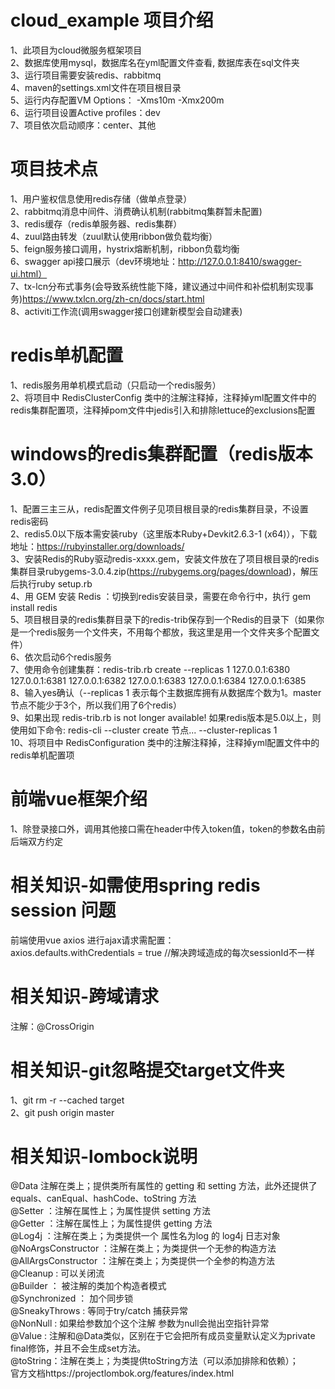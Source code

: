 # cloud_example 项目介绍        
1、此项目为cloud微服务框架项目      
2、数据库使用mysql，数据库名在yml配置文件查看, 数据库表在sql文件夹       
3、运行项目需要安装redis、rabbitmq    
4、maven的settings.xml文件在项目根目录   
5、运行内存配置VM Options： -Xms10m -Xmx200m       
6、运行项目设置Active profiles：dev      
7、项目依次启动顺序：center、其他         

# 项目技术点        
1、用户鉴权信息使用redis存储（做单点登录）        
2、rabbitmq消息中间件、消费确认机制(rabbitmq集群暂未配置)       
3、redis缓存（redis单服务器、redis集群）      
4、zuul路由转发（zuul默认使用ribbon做负载均衡）        
5、feign服务接口调用，hystrix熔断机制，ribbon负载均衡   
6、swagger api接口展示（dev环境地址：http://127.0.0.1:8410/swagger-ui.html）       
7、tx-lcn分布式事务(会导致系统性能下降，建议通过中间件和补偿机制实现事务)https://www.txlcn.org/zh-cn/docs/start.html             
8、activiti工作流(调用swagger接口创建新模型会自动建表)        

# redis单机配置     
1、redis服务用单机模式启动（只启动一个redis服务）          
2、将项目中 RedisClusterConfig 类中的注解注释掉，注释掉yml配置文件中的redis集群配置项，注释掉pom文件中jedis引入和排除lettuce的exclusions配置       

# windows的redis集群配置（redis版本3.0）                
1、配置三主三从，redis配置文件例子见项目根目录的redis集群目录，不设置redis密码               
2、redis5.0以下版本需安装ruby（这里版本Ruby+Devkit2.6.3-1 (x64)），下载地址：https://rubyinstaller.org/downloads/           
3、安装Redis的Ruby驱动redis-xxxx.gem，安装文件放在了项目根目录的redis集群目录rubygems-3.0.4.zip(https://rubygems.org/pages/download)，解压后执行ruby setup.rb               
4、用 GEM 安装 Redis ：切换到redis安装目录，需要在命令行中，执行 gem install redis         
5、项目根目录的redis集群目录下的redis-trib保存到一个Redis的目录下（如果你是一个redis服务一个文件夹，不用每个都放，我这里是用一个文件夹多个配置文件）       
6、依次启动6个redis服务     
7、使用命令创建集群：redis-trib.rb create --replicas 1 127.0.0.1:6380 127.0.0.1:6381 127.0.0.1:6382 127.0.0.1:6383 127.0.0.1:6384 127.0.0.1:6385        
8、输入yes确认（--replicas 1 表示每个主数据库拥有从数据库个数为1。master节点不能少于3个，所以我们用了6个redis）         
9、如果出现 redis-trib.rb is not longer available! 如果redis版本是5.0以上，则使用如下命令:  redis-cli --cluster create 节点... --cluster-replicas 1       
10、将项目中 RedisConfiguration 类中的注解注释掉，注释掉yml配置文件中的redis单机配置项              

# 前端vue框架介绍         
1、除登录接口外，调用其他接口需在header中传入token值，token的参数名由前后端双方约定         

# 相关知识-如需使用spring redis session 问题                
前端使用vue axios 进行ajax请求需配置：        
axios.defaults.withCredentials = true   //解决跨域造成的每次sessionId不一样          

# 相关知识-跨域请求       
注解：@CrossOrigin

# 相关知识-git忽略提交target文件夹
1、git rm -r --cached target   
2、git push origin master        

# 相关知识-lombock说明    
@Data 注解在类上；提供类所有属性的 getting 和 setting 方法，此外还提供了equals、canEqual、hashCode、toString 方法    
@Setter ：注解在属性上；为属性提供 setting 方法    
@Getter ：注解在属性上；为属性提供 getting 方法    
@Log4j ：注解在类上；为类提供一个 属性名为log 的 log4j 日志对象   
@NoArgsConstructor ：注解在类上；为类提供一个无参的构造方法     
@AllArgsConstructor ：注解在类上；为类提供一个全参的构造方法    
@Cleanup : 可以关闭流    
@Builder ： 被注解的类加个构造者模式     
@Synchronized ： 加个同步锁   
@SneakyThrows : 等同于try/catch 捕获异常   
@NonNull : 如果给参数加个这个注解 参数为null会抛出空指针异常      
@Value : 注解和@Data类似，区别在于它会把所有成员变量默认定义为private final修饰，并且不会生成set方法。       
@toString：注解在类上；为类提供toString方法（可以添加排除和依赖）；      
官方文档https://projectlombok.org/features/index.html

    

